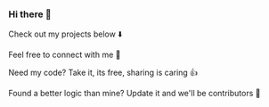 ### Hi there 👋

Check out my projects below :arrow_down:		

Feel free to connect with me :raised_hands:

Need my code? Take it, its free, sharing is caring :thumbsup:

Found a better logic than mine? Update it and we'll be contributors :muscle:
